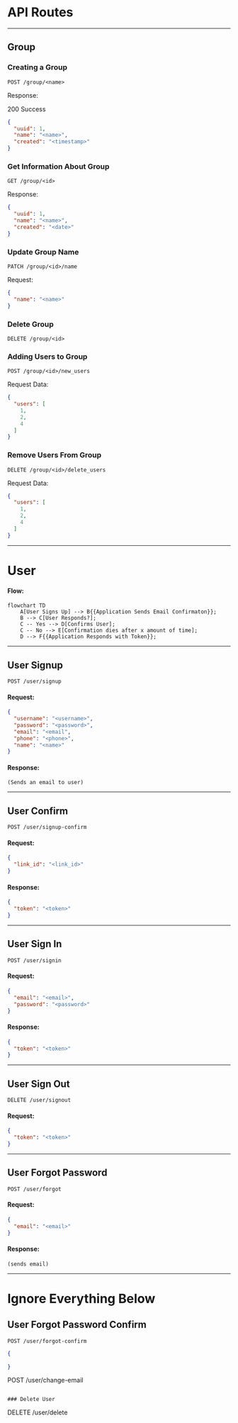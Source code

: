 # API Routes

---

## Group

### Creating a Group

```http request
POST /group/<name>
```

Response:

200 Success

```json
{
  "uuid": 1,
  "name": "<name>",
  "created": "<timestamp>"
}
```

### Get Information About Group

```http request
GET /group/<id>
```

Response:

```json
{
  "uuid": 1,
  "name": "<name>",
  "created": "<date>"
}
```

### Update Group Name

```http request
PATCH /group/<id>/name
```

Request:

```json
{
  "name": "<name>"
}
```

### Delete Group

```http request
DELETE /group/<id>
```

### Adding Users to Group

```http request
POST /group/<id>/new_users
```

Request Data:

```json
{
  "users": [
    1,
    2,
    4
  ]
}
```

### Remove Users From Group

```http request
DELETE /group/<id>/delete_users
```

Request Data:

```json
{
  "users": [
    1,
    2,
    4
  ]
}
```

---

# User

#### Flow:

```mermaid
flowchart TD
    A[User Signs Up] --> B{{Application Sends Email Confirmaton}};
    B --> C[User Responds?];
    C -- Yes --> D[Confirms User];
    C -- No --> E[Confirmation dies after x amount of time];
    D --> F{{Application Responds with Token}};
```

---

## User Signup

```http request
POST /user/signup
```

#### Request:

```json
{
  "username": "<username>",
  "password": "<password>",
  "email": "<email",
  "phone": "<phone>",
  "name": "<name>"
}
```

#### Response: 
```
(Sends an email to user)
```

---

## User Confirm

```http request
POST /user/signup-confirm
```
#### Request:
```json
{
  "link_id": "<link_id>"
}
```
#### Response:
```json
{
  "token": "<token>"
}
```

---

## User Sign In
```http request
POST /user/signin
```
#### Request:
```json
{
  "email": "<email>",
  "password": "<password>"
}
```
#### Response:
```json
{
  "token": "<token>"
}
```

---
## User Sign Out
```http request
DELETE /user/signout
```
#### Request:
```json
{
  "token": "<token>"
}
```
---
## User Forgot Password
```http request
POST /user/forgot
```
#### Request:
```json
{
  "email": "<email>"
}
```
#### Response:
```
(sends email)
```
---
# Ignore Everything Below
## User Forgot Password Confirm
```http request
POST /user/forgot-confirm
```
```json
{
  
}
```
POST /user/change-email
```

### Delete User

```
DELETE /user/delete
